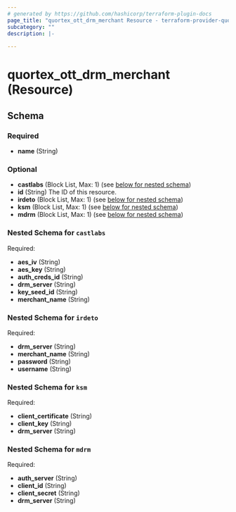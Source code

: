 ```yaml
---
# generated by https://github.com/hashicorp/terraform-plugin-docs
page_title: "quortex_ott_drm_merchant Resource - terraform-provider-quortex"
subcategory: ""
description: |-
  
---
```


# quortex_ott_drm_merchant (Resource)





<!-- schema generated by tfplugindocs -->
## Schema

### Required

- **name** (String)

### Optional

- **castlabs** (Block List, Max: 1) (see [below for nested schema](#nestedblock--castlabs))
- **id** (String) The ID of this resource.
- **irdeto** (Block List, Max: 1) (see [below for nested schema](#nestedblock--irdeto))
- **ksm** (Block List, Max: 1) (see [below for nested schema](#nestedblock--ksm))
- **mdrm** (Block List, Max: 1) (see [below for nested schema](#nestedblock--mdrm))

<a id="nestedblock--castlabs"></a>
### Nested Schema for `castlabs`

Required:

- **aes_iv** (String)
- **aes_key** (String)
- **auth_creds_id** (String)
- **drm_server** (String)
- **key_seed_id** (String)
- **merchant_name** (String)


<a id="nestedblock--irdeto"></a>
### Nested Schema for `irdeto`

Required:

- **drm_server** (String)
- **merchant_name** (String)
- **password** (String)
- **username** (String)


<a id="nestedblock--ksm"></a>
### Nested Schema for `ksm`

Required:

- **client_certificate** (String)
- **client_key** (String)
- **drm_server** (String)


<a id="nestedblock--mdrm"></a>
### Nested Schema for `mdrm`

Required:

- **auth_server** (String)
- **client_id** (String)
- **client_secret** (String)
- **drm_server** (String)


